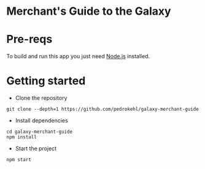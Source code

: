 # Merchant's Guide to the Galaxy


# Pre-reqs
To build and run this app you just need [Node.js](https://nodejs.org/en/) installed.

# Getting started
- Clone the repository
```
git clone --depth=1 https://github.com/pedrokehl/galaxy-merchant-guide
```
- Install dependencies
```
cd galaxy-merchant-guide
npm install
```
- Start the project
```
npm start
```
